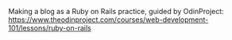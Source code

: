 Making a blog as a Ruby on Rails practice, guided by OdinProject: https://www.theodinproject.com/courses/web-development-101/lessons/ruby-on-rails